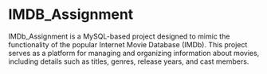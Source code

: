 # IMDB_Assignment
IMDb_Assignment is a MySQL-based project designed to mimic the functionality of the popular Internet Movie Database (IMDb). This project serves as a platform for managing and organizing information about movies, including details such as titles, genres, release years, and cast members.
